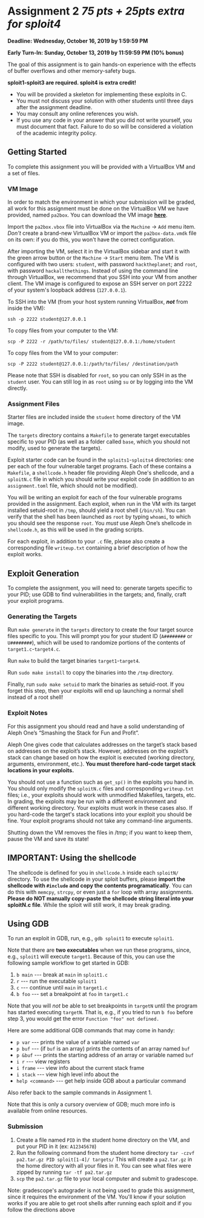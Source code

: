 # Assignment 2 *75 pts + 25pts extra for sploit4*

**Deadline: Wednesday, October 16, 2019 by 1:59:59 PM**

**Early Turn-In: Sunday, October 13, 2019 by 11:59:59 PM (10% bonus)**

The goal of this assignment is to gain hands-on experience with the effects of buffer overflows and other memory-safety bugs. 

**sploit1-sploit3 are required. sploit4 is extra credit!**

- You will be provided a skeleton for implementing these exploits in C.
- You must not discuss your solution with other students until three days after the assignment deadline.
- You may consult any online references you wish.
- If you use any code in your answer that you did not write yourself, you must document that fact. Failure to do so will be considered a violation of the academic integrity policy.

## Getting Started

To complete this assignment you will be provided with a VirtualBox VM and a set of files.

### VM Image

In order to match the environment in which your submission will be graded, all work for this assignment must be done on the VirtualBox VM we have provided, named `pa2box`. You can download the VM image [**here**](https://drive.google.com/a/eng.ucsd.edu/uc?id=11GnFuU7-RC8nlwm9oKAlaGHfVquVGKBz&export=download).

Import the `pa2box.vbox` file into VirtualBox via the `Machine` &rarr; `Add` menu item. *Don't* create a brand-new VirtualBox VM or import the `pa2box-data.vmdk` file on its own: if you do this, you won't have the correct configuration.

After importing the VM, select it in the VirtualBox sidebar and start it with the green arrow button or the `Machine` &rarr; `Start` menu item. The VM is configured with two users: `student`, with password `hacktheplanet`; and `root`, with password `hackallthethings`. Instead of using the command line through VirtualBox, we recommend that you SSH into your VM from another client. The VM image is configured to expose an SSH server on port 2222 of your system's loopback address (`127.0.0.1`).

To SSH into the VM (from your host system running VirtualBox, ***not*** from inside the VM):

```
ssh -p 2222 student@127.0.0.1
```

To copy files from your computer to the VM:

```
scp -P 2222 -r /path/to/files/ student@127.0.0.1:/home/student
```

To copy files from the VM to your computer:

```
scp -P 2222 student@127.0.0.1:/path/to/files/ /destination/path
```

Please note that SSH is disabled for `root`, so you can only SSH in as the `student` user. You can still log in as `root` using `su` or by logging into the VM directly.

### Assignment Files

Starter files are included inside the `student` home directory of the VM image.

The `targets` directory contains a `Makefile` to generate target executables specific to your PID (as well as a folder called `base`, which you should not modify, used to generate the targets).

Exploit starter code can be found in the `sploits1`-`sploits4` directories: one per each of the four vulnerable target programs. Each of these contains a `Makefile`, a `shellcode.h` header file providing Aleph One's shellcode, and a `sploitN.c` file in which you should write your exploit code (in addition to an `assignment.toml` file, which should not be modified).

You will be writing an exploit for each of the four vulnerable programs provided in the assignment.  Each exploit, when run in the VM with its target installed setuid-root in `/tmp`,  should yield a root shell (`/bin/sh`). You can verify that the shell has been launched as `root` by typing `whoami`, to which you should see the response `root`. You *must* use Aleph One’s shellcode in `shellcode.h`,  as this will be used in the grading scripts.

For each exploit, in addition to your `.c` file, please also create a corresponding file `writeup.txt` containing a brief description of how the exploit works.

## Exploit Generation

To complete the assignment, you will need to: generate targets specific to your PID; use GDB to find vulnerabilities in the targets; and, finally, craft your exploit programs.

### Generating the Targets

Run `make generate` in the `targets` directory to create the four target source files specific to you. This will prompt you for your student ID (`A########` or `U########`), which will be used to randomize portions of the contents of `target1.c`-`target4.c`.

Run `make` to build the target binaries `target1`-`target4`.

Run `sudo make install` to copy the binaries into the `/tmp` directory.

Finally, run `sudo make setuid` to mark the binaries as setuid-root. If you forget this step, then your exploits will end up launching a normal shell instead of a root shell!

### Exploit Notes

For this assignment you should read and have a solid understanding of Aleph One’s “Smashing the Stack for Fun and Profit”.

Aleph One gives code that calculates addresses on the target’s stack based on addresses on the exploit’s stack. However, addresses on the exploit’s stack can change based on how the exploit is executed (working directory, arguments, environment, etc.). **You must therefore hard-code target stack locations in your exploits.**

You should not use a function such as `get_sp()` in the exploits you hand in. You should only modify the `sploitN.c` files and corresponding `writeup.txt` files; i.e., your exploits should work with unmodified Makefiles, targets, etc. In grading, the exploits may be run with a different environment and different working directory. Your exploits must work in these cases also.  If you hard-code the target's stack locations into your exploit you should be fine. Your exploit programs should not take any command-line arguments.

Shutting down the VM removes the files in /tmp; if you want to keep them, pause the VM and save its state!

## IMPORTANT: Using the shellcode
The shellcode is defined for you in `shellcode.h` inside each `sploitN/` directory. To use the shellcode in your sploit buffers, please **import the shellcode with `#include` and copy the contents programatically**. You can do this with `memcpy`, `strcpy`, or even just a `for` loop with array assignments. **Please do NOT manually copy-paste the shellcode string literal into your sploitN.c file**. While the sploit will still work, it may break grading.

## Using GDB

To run an exploit in GDB, run, e.g., `gdb sploit1` to execute `sploit1`.

Note that there are **two executables** when we run these programs, since, e.g., `sploit1` will execute `target1`. Because of this, you can use the following sample workflow to get started in GDB:

1. `b main` --- break at `main` in `sploit1.c`
2. `r` --- run the executable `sploit1`
3. `c` --- continue until `main` in `target1.c`
4. `b foo` --- set a breakpoint at `foo` in `target1.c`

Note that you will *not* be able to set breakpoints in `targetN` until the program has started executing `targetN`.
That is, e.g., if you tried to run `b foo` before step 3, you would get the error `Function "foo" not defined.`


Here are some additional GDB commands that may come in handy:

* `p var` --- prints the value of a variable named `var`
* `p buf` --- (if `buf` is an array) prints the contents of an array named `buf`
* `p &buf` --- prints the starting address of an array or variable named `buf`
* `i r` --- view registers
* `i frame` --- view info about the current stack frame
* `i stack` --- view high level info about the
* `help <command>` --- get help inside GDB about a particular command


Also refer back to the sample commands in Assignment 1.


Note that this is only a cursory overview of GDB; much more info is available from online
resources.


### Submission
1. Create a file named `PID` in the student home directory on the VM, and put your PID in it (ex: `A12345678`)
2. Run the following command from the student home directory `tar -czvf pa2.tar.gz PID sploit[1-4]/ targets/` This will create a `pa2.tar.gz` in the home directory with all your files in it. You can see what files were zipped by running `tar -tf pa2.tar.gz`
3. `scp` the `pa2.tar.gz` file to your local computer and submit to gradescope.

Note: gradescope's autograder is not being used to grade this assignment, since it requires the environment of the VM. You'll know if your solution works if you are able to get root shells after running each sploit and if you follow the directions above
